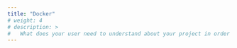 ```yaml
---
title: "Docker"
# weight: 4
# description: >
#   What does your user need to understand about your project in order to use it - or potentially contribute to it? 
---
```

